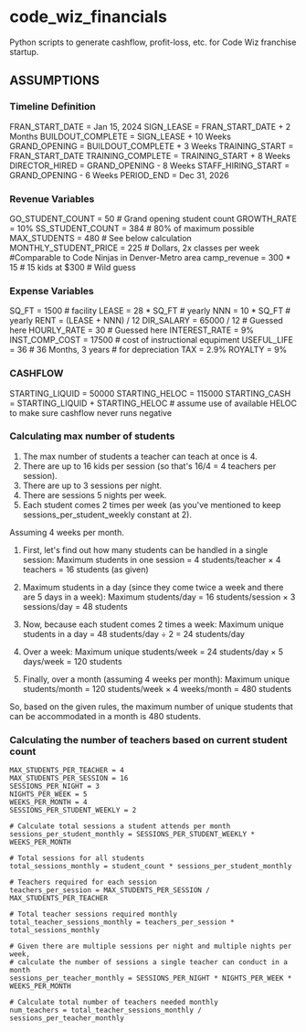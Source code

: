 # code_wiz_financials
Python scripts to generate cashflow, profit-loss, etc. for Code Wiz franchise startup.


## ASSUMPTIONS
### Timeline Definition
FRAN_START_DATE = Jan 15, 2024
SIGN_LEASE = FRAN_START_DATE + 2 Months
BUILDOUT_COMPLETE = SIGN_LEASE + 10 Weeks
GRAND_OPENING = BUILDOUT_COMPLETE + 3 Weeks
TRAINING_START = FRAN_START_DATE
TRAINING_COMPLETE = TRAINING_START + 8 Weeks
DIRECTOR_HIRED = GRAND_OPENING - 8 Weeks
STAFF_HIRING_START = GRAND_OPENING - 6 Weeks
PERIOD_END = Dec 31, 2026


### Revenue Variables
GO_STUDENT_COUNT = 50 # Grand opening student count
GROWTH_RATE = 10%
SS_STUDENT_COUNT = 384 # 80% of maximum possible
MAX_STUDENTS = 480 # See below calculation
MONTHLY_STUDENT_PRICE = 225 # Dollars, 2x classes per week #Comparable to Code Ninjas in Denver-Metro area
camp_revenue = 300 * 15 # 15 kids at $300 # Wild guess

### Expense Variables
SQ_FT = 1500 # facility
LEASE = 28 * SQ_FT # yearly
NNN = 10 * SQ_FT # yearly
RENT = (LEASE + NNN) / 12
DIR_SALARY = 65000 / 12 # Guessed here
HOURLY_RATE = 30 # Guessed here
INTEREST_RATE = 9%
INST_COMP_COST = 17500 # cost of instructional equpiment
USEFUL_LIFE = 36 # 36 Months, 3 years # for depreciation
TAX = 2.9%
ROYALTY = 9%

### CASHFLOW
STARTING_LIQUID = 50000
STARTING_HELOC = 115000
STARTING_CASH = STARTING_LIQUID + STARTING_HELOC # assume use of available HELOC to make sure cashflow never runs negative

### Calculating max number of students
1. The max number of students a teacher can teach at once is 4.
2. There are up to 16 kids per session (so that's 16/4 = 4 teachers per session).
3. There are up to 3 sessions per night.
4. There are sessions 5 nights per week.
5. Each student comes 2 times per week (as you've mentioned to keep sessions_per_student_weekly constant at 2).

Assuming 4 weeks per month.

1. First, let's find out how many students can be handled in a single session:
   Maximum students in one session = 4 students/teacher × 4 teachers = 16 students (as given)

2. Maximum students in a day (since they come twice a week and there are 5 days in a week):
   Maximum students/day = 16 students/session × 3 sessions/day = 48 students

3. Now, because each student comes 2 times a week:
   Maximum unique students in a day = 48 students/day ÷ 2 = 24 students/day

4. Over a week:
   Maximum unique students/week = 24 students/day × 5 days/week = 120 students

5. Finally, over a month (assuming 4 weeks per month):
   Maximum unique students/month = 120 students/week × 4 weeks/month = 480 students

So, based on the given rules, the maximum number of unique students that can be accommodated in a month is 480 students.

### Calculating the number of teachers based on current student count
    MAX_STUDENTS_PER_TEACHER = 4
    MAX_STUDENTS_PER_SESSION = 16
    SESSIONS_PER_NIGHT = 3
    NIGHTS_PER_WEEK = 5
    WEEKS_PER_MONTH = 4
    SESSIONS_PER_STUDENT_WEEKLY = 2

    # Calculate total sessions a student attends per month
    sessions_per_student_monthly = SESSIONS_PER_STUDENT_WEEKLY * WEEKS_PER_MONTH
    
    # Total sessions for all students
    total_sessions_monthly = student_count * sessions_per_student_monthly
    
    # Teachers required for each session
    teachers_per_session = MAX_STUDENTS_PER_SESSION / MAX_STUDENTS_PER_TEACHER
    
    # Total teacher sessions required monthly
    total_teacher_sessions_monthly = teachers_per_session * total_sessions_monthly
    
    # Given there are multiple sessions per night and multiple nights per week,
    # calculate the number of sessions a single teacher can conduct in a month
    sessions_per_teacher_monthly = SESSIONS_PER_NIGHT * NIGHTS_PER_WEEK * WEEKS_PER_MONTH

    # Calculate total number of teachers needed monthly
    num_teachers = total_teacher_sessions_monthly / sessions_per_teacher_monthly